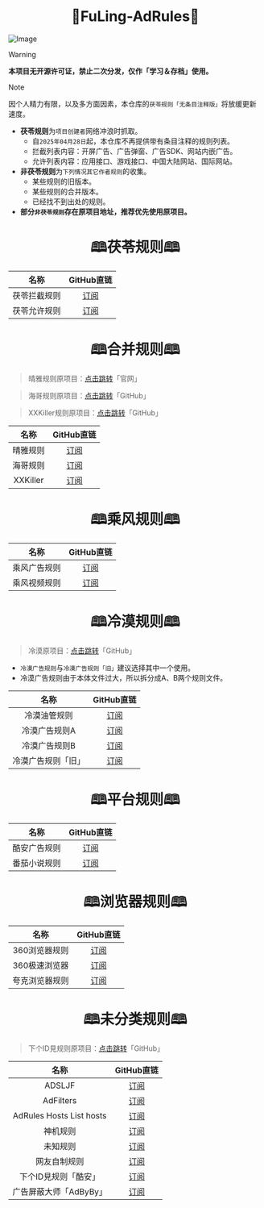 <h1 align="center">🌸FuLing-AdRules🌸</h1>

![Image](https://raw.githubusercontent.com/Kuroba-Sayuki/FuLing-Resource/Master/StaticWallpapers/Horizontal/1707820632.jpg)

> [!WARNING]
> 
> **本项目无开源许可证，禁止二次分发，仅作「学习＆存档」使用。**

> [!NOTE]
> 
> 因个人精力有限，以及多方面因素，本仓库的`茯苓规则「无条目注释版」`将放缓更新速度。

- **茯苓规则**为`项目创建者`网络冲浪时抓取。
    - 自`2025年04月28日`起，本仓库不再提供带有条目注释的规则列表。
    - 拦截列表内容：开屏广告、广告弹窗、广告SDK、网站内嵌广告。
    - 允许列表内容：应用接口、游戏接口、中国大陆网站、国际网站。
- **非茯苓规则**为`下列情况其它作者规则`的收集。
    - 某些规则的旧版本。
    - 某些规则的合并版本。
    - 已经找不到出处的规则。
- **部分`非茯苓规则`存在原项目地址，推荐优先使用原项目。**


<h1 align="center">🕮茯苓规则🕮</h1>

| 名称 | GitHub直链 |
| :-: | :-: |
| 茯苓拦截规则 | [订阅](https://raw.githubusercontent.com/Kuroba-Sayuki/FuLing-AdRules/Master/FuLingRules/FuLingBlockList.txt) |
| 茯苓允许规则 | [订阅](https://raw.githubusercontent.com/Kuroba-Sayuki/FuLing-AdRules/Master/FuLingRules/FuLingAllowList.txt) |


<h1 align="center">🕮合并规则🕮</h1>

> 晴雅规则原项目：[点击跳转](http://rssv.cn)「官网」

> 海哥规则原项目：[点击跳转](https://github.com/2771936993/HG)「GitHub」

> XXKiller规则原项目：[点击跳转](https://github.com/DoingDog/XXKiller)「GitHub」

| 名称 | GitHub直链 |
| :-: | :-: |
| 晴雅规则 | [订阅](https://raw.githubusercontent.com/Kuroba-Sayuki/FuLing-AdRules/Master/MergeRules/QingYaMerge.txt) |
| 海哥规则 | [订阅](https://raw.githubusercontent.com/Kuroba-Sayuki/FuLing-AdRules/Master/MergeRules/OceanMerge.txt) |
| XXKiller | [订阅](https://raw.githubusercontent.com/Kuroba-Sayuki/FuLing-AdRules/Master/MergeRules/XXKillerMerge.txt) |


<h1 align="center">🕮乘风规则🕮</h1>

| 名称 | GitHub直链 |
| :-: | :-: |
| 乘风广告规则 | [订阅](https://raw.githubusercontent.com/Kuroba-Sayuki/FuLing-AdRules/Master/OtherRules/CfGgRules.txt) |
| 乘风视频规则 | [订阅](https://raw.githubusercontent.com/Kuroba-Sayuki/FuLing-AdRules/Master/OtherRules/CfSpRules.txt) |


<h1 align="center">🕮冷漠规则🕮</h1>

> 冷漠原项目：[点击跳转](https://github.com/Potterli20/Hosts)「GitHub」
- `冷漠广告规则`与`冷漠广告规则「旧」`建议选择其中一个使用。
- 冷漠广告规则由于本体文件过大，所以拆分成A、B两个规则文件。

| 名称 | GitHub直链 |
| :-: | :-: |
| 冷漠油管规则 | [订阅](https://raw.githubusercontent.com/Kuroba-Sayuki/FuLing-AdRules/Master/OtherRules/IndifferentYouTubeRules.txt) |
| 冷漠广告规则A | [订阅](https://raw.githubusercontent.com/Kuroba-Sayuki/FuLing-AdRules/Master/OtherRules/IndifferentRulesPort01.txt) |
| 冷漠广告规则B | [订阅](https://raw.githubusercontent.com/Kuroba-Sayuki/FuLing-AdRules/Master/OtherRules/IndifferentRulesPort02.txt) |
| 冷漠广告规则「旧」 | [订阅](https://raw.githubusercontent.com/Kuroba-Sayuki/FuLing-AdRules/Master/OtherRules/TrLiRules.txt) |


<h1 align="center">🕮平台规则🕮</h1>

| 名称 | GitHub直链 |
| :-: | :-: |
| 酷安广告规则 | [订阅](https://raw.githubusercontent.com/Kuroba-Sayuki/FuLing-AdRules/Master/OtherRules/CoolapkRules.txt) |
| 番茄小说规则 | [订阅](https://raw.githubusercontent.com/Kuroba-Sayuki/FuLing-AdRules/Master/OtherRules/TomatoNovelRules.txt) |


<h1 align="center">🕮浏览器规则🕮</h1>

| 名称 | GitHub直链 |
| :-: | :-: |
| 360浏览器规则 | [订阅](https://raw.githubusercontent.com/Kuroba-Sayuki/FuLing-AdRules/Master/OtherRules/360Rules.txt) |
| 360极速浏览器 | [订阅](https://raw.githubusercontent.com/Kuroba-Sayuki/FuLing-AdRules/Master/OtherRules/360SpeedBrowserRules.txt) |
| 夸克浏览器规则 | [订阅](https://raw.githubusercontent.com/Kuroba-Sayuki/FuLing-AdRules/Master/OtherRules/QuarkRules.txt) |


<h1 align="center">🕮未分类规则🕮</h1>

> 下个ID見规则原项目：[点击跳转](https://github.com/2Gardon/SM-Ad-FuckU-hosts)「GitHub」

| 名称 | GitHub直链 |
| :-: | :-: |
| ADSLJF | [订阅](https://raw.githubusercontent.com/Kuroba-Sayuki/FuLing-AdRules/Master/OtherRules/ADSLJFRules.txt) |
| AdFilters | [订阅](https://raw.githubusercontent.com/Kuroba-Sayuki/FuLing-AdRules/Master/OtherRules/AdFiltersRules.txt) |
| AdRules Hosts List hosts | [ 订阅](https://raw.githubusercontent.com/Kuroba-Sayuki/FuLing-AdRules/Master/OtherRules/AdRulesListHosts.txt) |
| 神机规则 | [订阅](https://raw.githubusercontent.com/Kuroba-Sayuki/FuLing-AdRules/Master/OtherRules/DivineMachineRules.txt) |
| 未知规则 | [订阅](https://raw.githubusercontent.com/Kuroba-Sayuki/FuLing-AdRules/Master/OtherRules/WzRules.txt) |
| 网友自制规则 | [订阅](https://raw.githubusercontent.com/Kuroba-Sayuki/FuLing-AdRules/Master/OtherRules/NetizensRules.txt) |
| 下个ID見规则「酷安」 | [订阅](https://raw.githubusercontent.com/Kuroba-Sayuki/FuLing-AdRules/Master/OtherRules/NextIDSeeRules.txt) |
| 广告屏蔽大师「AdByBy」 | [订阅](https://raw.githubusercontent.com/Kuroba-Sayuki/FuLing-AdRules/Master/OtherRules/AdbybyRules.txt) |

